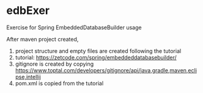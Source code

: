 # edbExer
Exercise for Spring EmbeddedDatabaseBuilder usage

After maven project created,
1. project structure and empty files are created following the tutorial
2. tutorial: https://zetcode.com/spring/embeddeddatabasebuilder/ 
3. gitignore is created by copying https://www.toptal.com/developers/gitignore/api/java,gradle,maven,eclipse,intellij
4. pom.xml is copied from the tutorial

